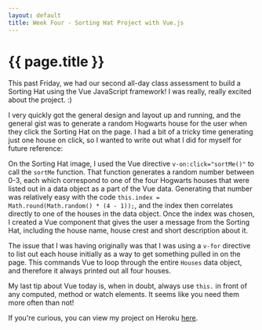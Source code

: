 ```yaml
---
layout: default
title: Week Four - Sorting Hat Project with Vue.js
---
```


# {{ page.title }}


This past Friday, we had our second all-day class assessment to build a Sorting Hat using the Vue JavaScript framework!  I was really, really excited about the project. :)

I very quickly got the general design and layout up and running, and the general gist was to generate a random Hogwarts house for the user when they click the Sorting Hat on the page.  I had a bit of a tricky time generating just one house on click, so I wanted to write out what I did for myself for future reference:

On the Sorting Hat image, I used the Vue directive <code>v-on:click="sortMe()"</code> to call the <code>sortMe</code> function.  That function generates a random number between 0-3, each which correspond to one of the four Hogwarts houses that were listed out in a data object as a part of the Vue data.  Generating that number was relatively easy with the code <code>this.index = Math.round(Math.random() * (4 - 1));</code>, and the index then correlates directly to one of the houses in the data object.  Once the index was chosen, I created a Vue component that gives the user a message from the Sorting Hat, including the house name, house crest and short description about it.

The issue that I was having originally was that I was using a <code>v-for</code> directive to list out each house initially as a way to get something pulled in on the page.  This commands Vue to loop through the entire `Houses` data object, and therefore it always printed out all four houses.

My last tip about Vue today is, when in doubt, always use `this.` in front of any computed, method or watch elements.  It seems like you need them more often than not!

If you're curious, you can view my project on Heroku <a href="https://melanie-sorting-hat.herokuapp.com/" target="_blank">here</a>.